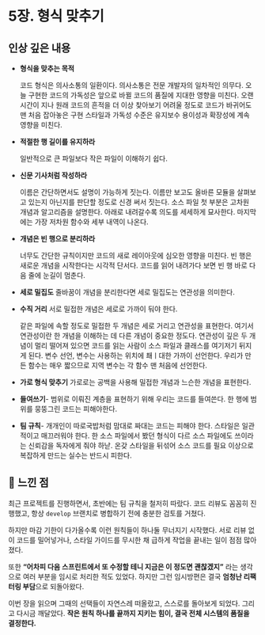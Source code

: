 # 5장. 형식 맞추기

## 인상 깊은 내용 

- **형식을 맞추는 목적**

  코드 형식은 의사소통의 일환이다. 의사소통은 전문 개발자의 일차적인 의무다.
  오늘 구현한 코드의 가독성은 앞으로 바뀔 코드의 품질에 지대한 영향을 미친다.
  오랜 시간이 지나 원래 코드의 흔적을 더 이상 찾아보기 어려울 정도로 코드가 바귀어도 맨 처음 잡아놓은 구현 스타일과 가독성 수준은 유지보수 용이성과 확장성에 계속 영향을 미친다.

- **적절한 행 길이를 유지하라**

  일반적으로 큰 파일보다 작은 파일이 이해하기 쉽다.

- **신문 기사처럼 작성하라**

  이름은 간단하면서도 설명이 가능하게 짓는다. 이름만 보고도 올바른 모듈을 살펴보고 있는지 아닌지를 판단할 정도로 신경 써서 짓는다. 소스 파일 첫 부분은 고차원 개념과 알고리즘을 설명한다. 아래로 내려갈수록 의도를 세세하게 묘사한다. 마지막에는 가장 저차원 함수와 세부 내역이 나온다.

- **개념은 빈 행으로 분리하라**

  너무도 간단한 규칙이지만 코드의 새로 레이아웃에 심오한 영향을 미친다. 빈 행은 새로운 개념을 시작한다는 시각적 단서다. 코드를 읽어 내려가다 보면 빈 행 바로 다음 줄에 눈길이 멈춘다.

- **세로 밀집도**
  줄바꿈이 개념을 분리한다면 세로 밀집도는 연관성을 의미한다.

- **수직 거리**
  서로 밀접한 개념은 세로로 가까이 둬야 한다.

  같은 파일에 속할 정도로 밀접한 두 개념은 세로 거리고 연관성을 표현한다. 여기서 연관성이란 한 개념을 이해하는 데 다른 개념이 중요한 정도다. 연관성이 깊은 두 개념이 멀리 떨어져 있으면 코드를 읽는 사람이 소스 파일과 클래스를 여기저기 뒤지게 된다.
  변수 선언, 변수는 사용하는 위치에 쵀ㅣ대한 가까이 선언한다. 우리가 만든 함수는 매우 짧으므로 지역 변수는 각 함수 맨 처음에 선언한다.

- **가로 형식 맞추기**
  가로로는 공백을 사용해 밀접한 개념과 느슨한 개념을 표현한다.

- **들여쓰기**-
  범위로 이뤄진 계층을 표현하기 위해 우리는 코드를 들여쓴다.
  한 행에 범위를 뭉뚱그린 코드는 피해야한다.

- **팀 규칙**-
  개개인이 따로국밥처럼 맘대로 짜대는 코드는 피해야 한다.
  스타일은 일관적이고 매끄러워야 한다. 한 소스 파일에서 봤던 형식이 다르 소스 파일에도 쓰이라는 신뢰감을 독자에게 줘야 하낟. 온갖 스타일을 뒤섞어 소스 코드를 필요 이상으로 복잡하게 만드는 실수는 반드시 피한다.

## 💭 느낀 점
최근 프로젝트를 진행하면서, 초반에는 팀 규칙을 철저히 따랐다.
코드 리뷰도 꼼꼼히 진행했고, 항상 `develop` 브랜치로 병합하기 전에 충분한 검토를 거쳤다.

하지만 마감 기한이 다가올수록 이런 원칙들이 하나둘 무너지기 시작했다.
서로 리뷰 없이 코드를 밀어넣거나, 스타일 가이드를 무시한 채 급하게 작업을 끝내는 일이 점점 많아졌다.

또한 **“어차피 다음 스프린트에서 또 수정할 테니 지금은 이 정도면 괜찮겠지”** 라는 생각으로 여러 부분을 임시로 처리한 적도 있었다.
하지만 그런 임시방편은 결국 **엄청난 리팩터링 부담**으로 되돌아왔다.

이번 장을 읽으며 그때의 선택들이 자연스레 떠올랐고, 스스로를 돌아보게 되었다.
그리고 다시금 깨달았다. **작은 원칙 하나를 끝까지 지키는 힘이, 결국 전체 시스템의 품질을 결정한다.**

